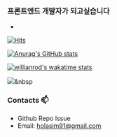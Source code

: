 ### 프론트엔드 개발자가 되고싶습니다
  + 

[![Hits](https://hits.seeyoufarm.com/api/count/incr/badge.svg?url=https%3A%2F%2Fgithub.com%2Fgjbae1212%2Fholasim91&count_bg=%2379C83D&title_bg=%23555555&icon=&icon_color=%23E7E7E7&title=hits&edge_flat=false)](https://hits.seeyoufarm.com)

[![Anurag's GitHub stats](https://github-readme-stats.vercel.app/api?username=holasim91&show_icons=true&theme=tokyonight)](https://github.com/anuraghazra/github-readme-stats)

[![willianrod's wakatime stats](https://github-readme-stats.vercel.app/api/wakatime?username=holasim)](https://github.com/anuraghazra/github-readme-stats)


<img src="https://img.shields.io/badge/#61DAFB?style=flat-square&logo=React&logoColor=white"/></a>&nbsp
### Contacts 📫

* Github Repo Issue
* Email: holasim91@gmail.com

